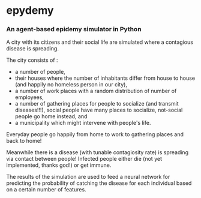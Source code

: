 # epydemy

### An agent-based epidemy simulator in Python

A city with its citizens and their social life are simulated where a contagious disease is spreading.  

The city consists of :

- a number of people,  
- their houses where the number of inhabitants differ from house to house (and happily no homeless person in our city),  
- a number of work places with a random distribution of number of employees,  
- a number of gathering places for people to socialize (and transmit diseases!!!), social people have many places to socialize, not-social people go home instead, and  
- a municipality which might intervene with people's life.  

Everyday people go happily from home to work to gathering places and back to home!
  
Meanwhile there is a disease (with tunable contagiosity rate) is spreading via contact between people! Infected people either die (not yet implemented, thanks god!) or get immune.  
  
The results of the simulation are used to feed a neural network for predicting the probability of catching the disease for each individual based on a certain number of features.
  
